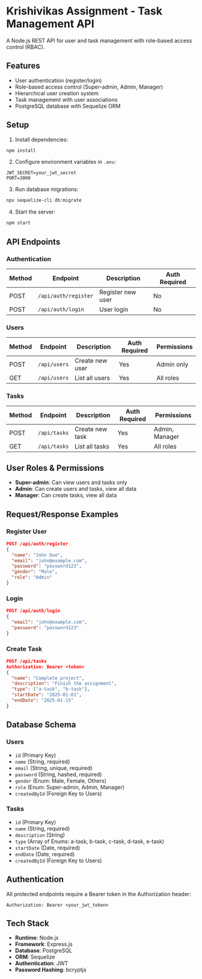 # Krishivikas Assignment - Task Management API

A Node.js REST API for user and task management with role-based access control (RBAC).

## Features

- User authentication (register/login)
- Role-based access control (Super-admin, Admin, Manager)
- Hierarchical user creation system
- Task management with user associations
- PostgreSQL database with Sequelize ORM

## Setup

1. Install dependencies:
```bash
npm install
```

2. Configure environment variables in `.env`:
```
JWT_SECRET=your_jwt_secret
PORT=3000
```

3. Run database migrations:
```bash
npx sequelize-cli db:migrate
```

4. Start the server:
```bash
npm start
```

## API Endpoints

### Authentication
| Method | Endpoint | Description | Auth Required |
|--------|----------|-------------|---------------|
| POST | `/api/auth/register` | Register new user | No |
| POST | `/api/auth/login` | User login | No |

### Users
| Method | Endpoint | Description | Auth Required | Permissions |
|--------|----------|-------------|---------------|-------------|
| POST | `/api/users` | Create new user | Yes | Admin only |
| GET | `/api/users` | List all users | Yes | All roles |

### Tasks
| Method | Endpoint | Description | Auth Required | Permissions |
|--------|----------|-------------|---------------|-------------|
| POST | `/api/tasks` | Create new task | Yes | Admin, Manager |
| GET | `/api/tasks` | List all tasks | Yes | All roles |

## User Roles & Permissions

- **Super-admin**: Can view users and tasks only
- **Admin**: Can create users and tasks, view all data
- **Manager**: Can create tasks, view all data

## Request/Response Examples

### Register User
```json
POST /api/auth/register
{
  "name": "John Doe",
  "email": "john@example.com",
  "password": "password123",
  "gender": "Male",
  "role": "Admin"
}
```

### Login
```json
POST /api/auth/login
{
  "email": "john@example.com",
  "password": "password123"
}
```

### Create Task
```json
POST /api/tasks
Authorization: Bearer <token>
{
  "name": "Complete project",
  "description": "Finish the assignment",
  "type": ["a-task", "b-task"],
  "startDate": "2025-01-01",
  "endDate": "2025-01-15"
}
```

## Database Schema

### Users
- `id` (Primary Key)
- `name` (String, required)
- `email` (String, unique, required)
- `password` (String, hashed, required)
- `gender` (Enum: Male, Female, Others)
- `role` (Enum: Super-admin, Admin, Manager)
- `createdById` (Foreign Key to Users)

### Tasks
- `id` (Primary Key)
- `name` (String, required)
- `description` (String)
- `type` (Array of Enums: a-task, b-task, c-task, d-task, e-task)
- `startDate` (Date, required)
- `endDate` (Date, required)
- `createdById` (Foreign Key to Users)

## Authentication

All protected endpoints require a Bearer token in the Authorization header:
```
Authorization: Bearer <your_jwt_token>
```

## Tech Stack

- **Runtime**: Node.js
- **Framework**: Express.js
- **Database**: PostgreSQL
- **ORM**: Sequelize
- **Authentication**: JWT
- **Password Hashing**: bcryptjs
